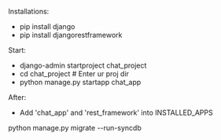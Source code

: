Installations:
- pip install django
- pip install djangorestframework

Start:
- django-admin startproject chat_project
- cd chat_project # Enter ur proj dir
- python manage.py startapp chat_app

After:
- Add 'chat_app' and 'rest_framework' into INSTALLED_APPS


python manage.py migrate --run-syncdb
